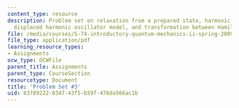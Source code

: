 ```yaml
---
content_type: resource
description: Problem set on relaxation from a prepared state, harmonic oscillators,
  displaced harmonic oscillator model, and transformation between Hamiltonians.
file: /media/courses/5-74-introductory-quantum-mechanics-ii-spring-2009/83789222834743f5b59f476da566ac1b_MIT5_74s09_pset03.pdf
file_type: application/pdf
learning_resource_types:
- Assignments
ocw_type: OCWFile
parent_title: Assignments
parent_type: CourseSection
resourcetype: Document
title: 'Problem Set #3'
uid: 83789222-8347-43f5-b59f-476da566ac1b
---
```

